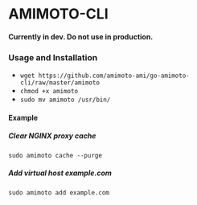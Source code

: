 # AMIMOTO-CLI

#### Currently in dev. Do not use in production.

### Usage and Installation

- `wget https://github.com/amimoto-ami/go-amimoto-cli/raw/master/amimoto`
- `chmod +x amimoto`
- `sudo mv amimoto /usr/bin/`

#### Example

##### Clear NGINX proxy cache
`sudo amimoto cache --purge`

##### Add virtual host example.com
`sudo amimoto add example.com`
